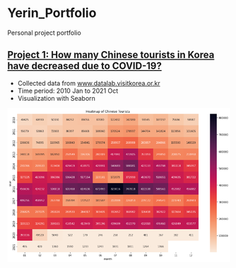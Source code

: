 # Yerin_Portfolio
Personal project portfolio

## [Project 1: How many Chinese tourists in Korea have decreased due to COVID-19?](https://github.com/YerinS/Yerin_Portfolio/blob/main/COVID_Tourist.ipynb)
- Collected data from www.datalab.visitkorea.or.kr
- Time period: 2010 Jan to 2021 Oct
- Visualization with Seaborn

![](https://github.com/YerinS/Yerin_Portfolio/blob/main/images/heatmap.png)
